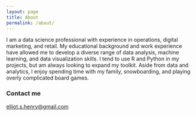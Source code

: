 ```yaml
---
layout: page
title: About
permalink: /about/
---
```


I am a data science professional with experience in operations, digital marketing, and retail. My educational background and work experience have allowed me to develop a diverse range of data analysis, machine learning, and data visualization skills. I tend to use R and Python in my projects, but am always looking to expand my toolkit. Aside from data and analytics, I enjoy spending time with my family, snowboarding, and playing overly complicated board games. 

### Contact me

[elliot.s.henry@gmail.com](mailto:elliot.s.henry@gmail.com)